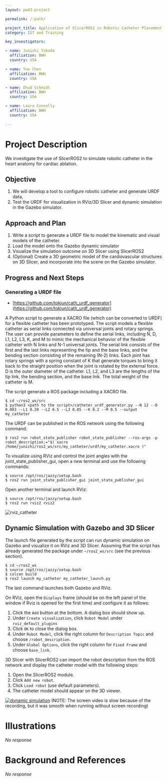```yaml
---
layout: pw43-project

permalink: /:path/

project_title: Application of SlicerROS2 in Robotic Catheter Placement for Cardiac Ablation
category: IGT and Training

key_investigators:

- name: Junichi Tokuda
  affiliation: BWH
  country: USA

- name: Yue Chen
  affiliation: BWH
  country: USA

- name: Ehud Schmidt
  affiliation: BWH
  country: USA

- name: Laura Connolly
  affiliation: BWH
  country: USA

---
```


# Project Description

We investigate the use of SlicerROS2 to simulate robotic catheter in the heart anatomy for cardiac ablation. 



## Objective
1. We will develop a tool to configure robotic catheter and generate URDF data, 
2. Test the URDF for visualization in RViz/3D Slicer and dynamic simulation in the Gazebo simulator.

## Approach and Plan
1. Write a script to generate a URDF file to model the kinematic and visual models of the catheter.
2. Load the model onto the Gazebo dynamic simulator
3. Visualize the simulation outcome on 3D Slicer using SlicerROS2
4. (Optional) Create a 3D geometric model of the cardiovascular structures on 3D Slicer, and incorporate into the scene on the Gazebo simulator.

## Progress and Next Steps
### Generating a URDF file

* [https://github.com/tokjun/cath_urdf_generator](https://github.com/tokjun/cath_urdf_generator)

A Python script to generate a XACRO file (which can be converted to URDF) for a flexible catheter has been prototyped. The script models a flexible catheter as serial links connected via universal joints and rotary springs. The user can provide parameters to define the serial links, including N, D, L1, L2, L3, K, and M to mimic the mechanical behavior of the flexible catheter with N links and N-1 universal joints. The serial link consists of the first and the last links representing the tip and the base links, and the bending section consisting of the remaining (N-2) links. Each joint has rotary springs with a spring constant of K that generate torques to bring it back to the straight position when the joint is rotated by the external force. D is the outer diameter of the catheter. L1, L2, and L3 are the lengths of the tip link, the bending section, and the base link. The total weight of the catheter is M.

The script generate a ROS package including a XACRO file. 
~~~~
$ cd ~/ros2_ws/src
$ python3 <path to the script>/catheter_urdf_generator.py --N 12 --D 0.003 --L1 0.20 --L2 0.5 --L3 0.05 --K 0.2 --M 0.5 --output my_catheter
~~~~
The URDF can be published in the ROS network using the following command:
~~~~
$ ros2 run robot_state_publisher robot_state_publisher --ros-args -p robot_description:="$( xacro /home/junichi/ros2_ws/src/my_catheter/urdf/my_catheter.xacro )"
~~~~
To visualize using RViz and control the joint angles with the joint_state_publisher_gui, open a new terminal and use the following commands:
~~~~
$ source /opt/ros/jazzy/setup.bash
$ ros2 run joint_state_publisher_gui joint_state_publisher_gui 
~~~~
Open another terminal and launch RViz:
~~~~
$ source /opt/ros/jazzy/setup.bash
$ ros2 run rviz2 rviz2
~~~~
![rviz_catheter](https://github.com/user-attachments/assets/2997eaeb-f2ce-45e8-8073-bee21ce492d7)


## Dynamic Simulation with Gazebo and 3D Slicer
The launch file generated by the script can run dynamic simulation on Gazebo and visualize it on RViz and 3D Slicer. Assuming that the script has already generated the package under `~/ros2_ws/src` (see the previous section).
~~~~
$ cd ~/ros2_ws
$ source /opt/ros/jazzy/setup.bash
$ colcon build
$ ros2 launch my_catheter my_catheter_launch.py 
~~~~
The last command launches both Gazebo and RViz.

On RViz, open the `Displays` frame (should be on the left panel of the window if Rviz is opened for the first time) and configure it as follows:
1. Click the `Add` button at the bottom. A dialog box should show up.
2. Under `Create visualization`, click `Robot Model` under `rviz_default_plugins`
3. Click `OK` to close the dialog box.
4. Under `Robot Model`, click the right column for `Description Topic` and choose `/robot_description`.
5. Under `Global Options`, click the right column for `Fixed Frame` and choose `base_link`.

3D Slicer with SlicerROS2 can import the robot description from the ROS network and display the catheter model with the following steps:
1. Open the SlicerROS2 module.
2. Click `Add new robot`.
3. Click `Load robot` (use default parameters).
4. The catheter model should appear on the 3D viewer.

[![dynamic simulation](https://img.youtube.com/vi/upqZboU-ong/0.jpg)](https://www.youtube.com/watch?v=upqZboU-ong)
(NOTE: The screen video is slow because of the recording, but it was smooth when running without screen recording)


# Illustrations

<!-- Add pictures and links to videos that demonstrate what has been accomplished. -->


_No response_



# Background and References

<!-- If you developed any software, include link to the source code repository.
     If possible, also add links to sample data, and to any relevant publications. -->


_No response_

